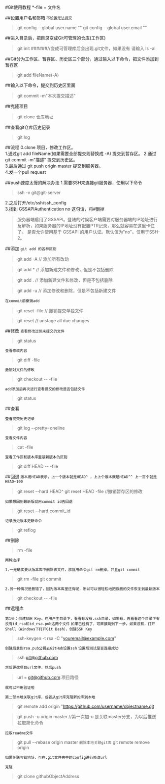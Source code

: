 #Git使用教程*-file  = 文件名                                                ##设置用户名和邮箱```不设置无法提交```> git config --global user.name ""> git config --global user.email ""##进入目录后，把目录变成Git可管理的仓库(工作区)> git init######//变成可管理库后会出现.git文件，如果没有 请输入>ls -al##Git分为工作区、暂存区、历史区三个部分，通过输入以下命令，把文件添加到暂存区>git add fileName(-A)##输入以下命令，提交到历史区里面>git commit -m"本次提交描述"##克隆项目>git clone 仓库地址##查看git仓库历史记录>git log##流程0.clone 项目，修改工作区。  1.通过git add fileName(如果需要全部提交则替换成 -A) 提交到暂存区。2.通过git commit -m"描述" 提交到历史区。  3.最后通过 git push origin master 提交到服务器。  4.发一个pull request  ##push速度太慢的解决办法1.需要SSH来连接git服务器，使用以下命令  >ssh -v git@git-server2.之后打开/etc/ssh/ssh_config  3.找到 GSSAPIAuthentication no 这句话，将#删掉  >服务器端启用了GSSAPI。登陆的时候客户端需要对服务器端的IP地址进行反解析，如果服务器的IP地址没有配置PTR记录，那么就容易在这里卡住了。 >是否允许使用基于 GSSAPI 的用户认证。默认值为"no"。仅用于SSH-2。
##添加```git add 的各种区别```>git add -A   // 添加所有改动>git add *     // 添加新建文件和修改，但是不包括删除>git add .    // 添加新建文件和修改，但是不包括删除>git add -u   // 添加修改和删除，但是不包括新建文件
```在commit前撤销add```>git reset -file // 撤销提交单独文件>git reset        // unstage all due changes##修改```查看修改过但未提交的文件```>git status```查看修改内容```>git diff -file

```撤销对文件的修改```
>git checkout -- -file

```add添加后再次进行查看提交的修改是否包括文件```
>git status

##查看

```查看提交历史记录```
> git log --pretty=oneline

```查看文件内容```
>cat -file

```查看工作区和版本库里最新版本的区别```
>git diff HEAD -- -file

##回退
```版本用HEAD表示，上一个版本就是HEAD^ ，上上个版本就是HEAD^^ 上一百个就是HEAD~100```
>git reset --hard HEAD^
>git reset HEAD -file //撤销暂存区的修改

```如果想回到最新版就用commit id去回退 ```
>git reset --hard commit_id

```记录历史版本更新命令```
>git reflog

##删除

>rm -file

```两种选择  ```

```1.一是确实要从版本库中删除该文件，那就用命令git rm删掉，并且git commit```
>git rm -file
>git commit

```2.另一种情况是删错了，因为版本库里还有呢，所以可以很轻松地把误删的文件恢复到最新版本```
>git checkout -- -file

##远程库

```第1步：创建SSH Key。在用户主目录下，看看有没有.ssh目录，如果有，再看看这个目录下有没有id_rsa和id_rsa.pub这两个文件```
```如果已经有了，可直接跳到下一步。如果没有，打开Shell（Windows下打开Git Bash），创建SSH Key```
> ssh-keygen -t rsa -C "youremail@example.com"  

```创建后拿到rsa.pub公钥去GitHub设置ssh```
```设置后测试是否连接成功```
>ssh git@github.com

```然后更改项目url文件，然后push```   
 

> url = git@github.com:项目路径

```就可以不用验证啦```  

```第二部本地关联git库，或者从git库克隆新的库到本地```
 
>git remote add origin "https://github.com/username/objectname.git

>git push -u origin master //第一次加-u 是关联master分支，为以后推送拉取简化命令

```拉取readme文件```
>git pull --rebase origin master
```删除本地关联git库```
>git remote remove origin


```如果关联写错地址，可在.git文件夹中的config进行修改url```

```克隆```

>git clone githubObjectAddress